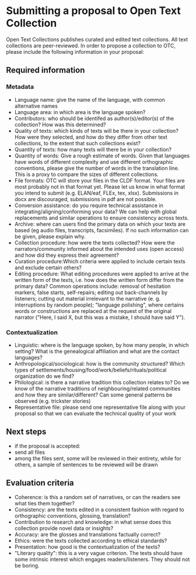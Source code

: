 # Submitting a proposal to Open Text Collection

Open Text Collections publishes curated and edited text collections. All text collections are peer-reviewed. In order to propose a collection to OTC, please include the following information in your proposal:

## Required information
### Metadata
- Language name: give the name of the language, with common alternative names
- Language area: in which area is the language spoken?
- Contributors: who should be identifed as author(s)/editor(s) of the collection? How was this determined?
- Quality of texts: which kinds of texts will be there in your collection? How were they selected, and how do they differ from other text collections, to the extent that such collections exist?
- Quantity of texts: how many texts will there be in your collection?
- Quantity of words: Give a rough estimate of words. Given that languages have words of different complexity and use different orthographic conventions, please give the number of words in the translation line. This is a proxy to compare the sizes of different collections.
- File formats: OTC will store your files in the CLDF format. Your files are most probably not in that format yet. Please let us know in what format you intend to submit (e.g. ELAN/eaf, FLEx, tex, xlsx). Submissions in docx are discouraged, submissions in pdf are not possible.
- Conversion assistance: do you require technical assistance in integrating/aligning/conforming your data? We can help with global replacements and similar operations to ensure consistency across texts.
- Archive: where can users find the primary data on which your texts are based (eg audio files, transcripts, facsimiles). If no such information can be given, please explain why.
- Collection procedure:  how were the texts collected? How were the narrators/community informed about the intended uses (open access) and how did they express their agreement?
- Curation procedure:Which criteria were applied to include certain texts and exclude certain others?
- Editing procedure: What editing procedures were applied to arrive at the written form of the texts, i.e. how does the written form differ from the primary data? Common operations include: removal of hesitation markers, false starts, self-repairs; editing out back-channels by listeners; cutting out material irrelevant to the narrative (e. g. interruptions by random people); "language polishing", where certains words or constructions are replaced at the request of the original narrator ("Here, I said X, but this was a mistake, I should have said Y").

### Contextualization
- Linguistic: where is the language spoken, by how many people, in which setting? What is the genealogical affiliation and what are the contact languages?
- Anthropological/sociological: how is the community structured? Which types of settlements/housing/food/work/beliefs/rituals/political organization do we find?
- Philological: is there a narrative tradition this collection relates to? Do we know of the narrative traditions of neighbouring/related communities and how they are similar/different? Can some general patterns be observed (e.g. trickster stories)
- Representative file: please  send one representative file along with your proposal so that we can evaluate the technical quality of your work


## Next steps
- if the proposal is accepted:
- send all files
- among the files sent, some will be reviewed in their entirety, while for others, a sample of sentences to be reviewed will be drawn

## Evaluation criteria
- Coherence: is this a random set of narratives, or can the readers see what ties them together?
- Consistency: are the texts edited in a consistent fashion with regard to orthographic conventions, glossing, translation?
- Contribution to research and knowledge: in what sense does this collection provide novel data or insights?
- Accuracy: are the glosses and translations factually correct?
- Ethics: were the texts collected according to ethical standards?
- Presentation: how good is the contextualization of the texts?
- "Literary quality": this is a very vague criterion. The texts should have some intrinsic interest which engages readers/listeners. They should not be boring.
